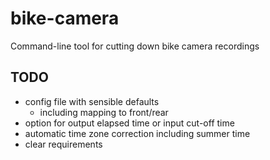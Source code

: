 # bike-camera
Command-line tool for cutting down bike camera recordings

## TODO
- config file with sensible defaults
  - including mapping to front/rear
- option for output elapsed time or input cut-off time
- automatic time zone correction including summer time
- clear requirements
